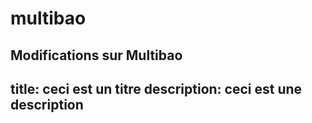 # multibao
Modifications sur Multibao
---
title: ceci est un titre
description: ceci est une description
---
